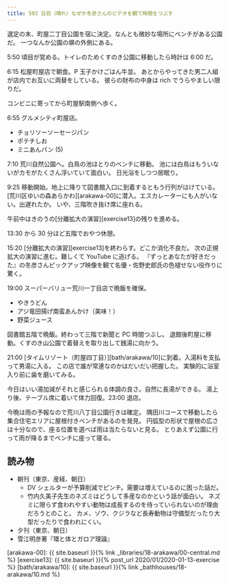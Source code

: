 ```yaml
---
title: 593 日目（晴れ）なぜか冬彦さんのビデオを観て時間をつぶす
---
```


選定の末、町屋二丁目公園を宿に決定。なんとも微妙な場所にベンチがある公園だ。
一つなんか公園の塀の外側にある。

5:50 頃目が覚める。トイレのためくすのき公園に移動したら時計は 6:00 だ。

6:15 松屋町屋店で朝食。P 玉子かけごはん牛並。
あとからやってきた男二人組が店内でお互いに両替をしている。
彼らの財布の中身は rich でうらやましい限りだ。

コンビニに寄ってから町屋駅南側へ歩く。

6:55 グルメシティ町屋店。

* チョリソーソーセージパン
* ポテチしお
* ミニあんパン (5)

7:10 荒川自然公園へ。白鳥の池ほとりのベンチに移動。
池には白鳥はもういないがカモがたくさん浮いていて面白い。
日光浴をしつつ居眠り。

9:25 移動開始。地上に降りて図書館入口に到着するともう行列がはけている。
[荒川区ゆいの森あらかわ][arakawa-00]に潜入。エスカレーターにも人がいない。出遅れたか。
いや、三階吹き抜け席に座れる。

午前中はきのうの[分離拡大の演習][exercise13]の残りを進める。

13:30 から 30 分ほど五階でおやつ休憩。

15:20 [分離拡大の演習][exercise13]を終わらす。どこか消化不良だ。
次の正規拡大の演習に進む。難しくて YouTube に逃げる。
『ずっとあなたが好きだった』の冬彦さんピックアップ映像を観て名優・佐野史郎氏の色褪せない役作りに驚く。

19:00 スーパーバリュー荒川一丁目店で晩飯を確保。

* やきうどん
* アジ竜田揚げ南蛮あんかけ（美味！）
* 野菜ジュース

図書館五階で晩飯。終わって三階で新聞と PC 時間つぶし。
退館後町屋に移動。くすのき山公園で着替えを取り出して銭湯に向かう。

21:00 [タイムリゾート（町屋四丁目）][bath/arakawa/10]に到着。入湯料を支払って男湯に入る。
この店で誰が常連なのかはだいだい把握した。
実験的に浴室入り前に歯を磨いてみる。

今日はいい湯加減がそれと感じられる体調の良さ。自然に長湯ができる。
湯上り後、テーブル席に着いて体力回復。23:00 退店。

今晩は雨の予報なので荒川八丁目公園行きは確定。
隅田川コースで移動したら集合住宅エリアに屋根付きベンチがあるのを発見。
円弧型の形状で屋根の広さは十分なので、座る位置を選べば雨は当たらないと見る。
とりあえず公園に行って雨が降るまでベンチに座って寝る。

## 読み物

* 朝刊（東京、産経、朝日）
  * DV シェルターが予算削減でピンチ。需要は増えているのに困った話だ。
  * 竹内久美子先生のネズミはどうして多産なのかという話が面白い。
    ネズミに限らず食われやすい動物は成長するのを待っていられないのが理由だろうとのこと。
    カメ、ゾウ、クジラなど長寿動物は守備型だったり大型だったりで食われにくい。
* 夕刊（東京、朝日）
* 雪江明彦著『環と体とガロア理論』

[arakawa-00]: {{ site.baseurl }}{% link _libraries/18-arakawa/00-central.md %}
[exercise13]: {{ site.baseurl }}{% post_url 2020/01/2020-01-13-exercise %}
[bath/arakawa/10]: {{ site.baseurl }}{% link _bathhouses/18-arakawa/10.md %}
